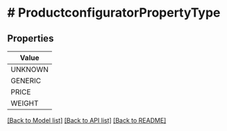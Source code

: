 # # ProductconfiguratorPropertyType


## Properties 



| Value |
------------ | 
UNKNOWN|PROPERTY_TYPE_UNKNOWN
GENERIC|PROPERTY_TYPE_GENERIC
PRICE|PROPERTY_TYPE_PRICE
WEIGHT|PROPERTY_TYPE_WEIGHT

[[Back to Model list]](../../README.md#models) [[Back to API list]](../../README.md#endpoints) [[Back to README]](../../README.md)

